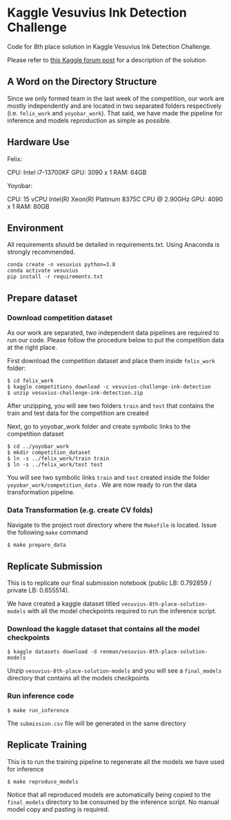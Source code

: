 # Kaggle Vesuvius Ink Detection Challenge
Code for 8th place solution in Kaggle Vesuvius Ink Detection Challenge.

Please refer to [this Kaggle forum post](https://www.kaggle.com/competitions/vesuvius-challenge-ink-detection/discussion/417383) for a description of the solution

## A Word on the Directory Structure
Since we only formed team in the last week of the competition, our work are mostly independently and are located in two separated folders respectively (i.e. `felix_work` and `yoyobar_work`). That said, we have made the pipeline for inference and models reproduction as simple as possible.

## Hardware Use

Felix:

CPU: Intel i7-13700KF
GPU: 3090 x 1
RAM: 64GB

Yoyobar:

CPU: 15 vCPU Intel(R) Xeon(R) Platinum 8375C CPU @ 2.90GHz
GPU: 4090 x 1
RAM: 80GB

## Environment
All requirements should be detailed in requirements.txt. Using Anaconda is strongly recommended.
```
conda create -n vesuvius python=3.8
conda activate vesuvius
pip install -r requirements.txt
```

## Prepare dataset
### Download competition dataset
As our work are separated, two independent data pipelines are required to run our code. Please follow the procedure below to put the competition data at the right place.

First download the competition dataset and place them inside `felix_work` folder:
```
$ cd felix_work
$ kaggle competitions download -c vesuvius-challenge-ink-detection
$ unzip vesuvius-challenge-ink-detection.zip
```
After unzipping, you will see two folders `train` and `test` that contains the train and test data for the competition are created

Next, go to yoyobar_work folder and create symbolic links to the competition dataset
```
$ cd ../yoyobar_work
$ mkdir competition_dataset
$ ln -s ../felix_work/train train
$ ln -s ../felix_work/test test
```
You will see two symbolic links `train` and `test` created inside the folder `yoyobar_work/competition_data` . We are now ready to run the data transformation pipeline.


### Data Transformation (e.g. create CV folds)
Navigate to the project root directory where the `Makefile` is located. Issue the following `make` command
```
$ make prepare_data
```

## Replicate Submission
This is to replicate our final submission notebook (public LB: 0.792859 / private LB: 0.655514).

We have created a kaggle dataset titled `vesuvius-8th-place-solution-models` with all the model checkpoints required to run the inference script.

### Download the kaggle dataset that contains all the model checkpoints
```
$ kaggle datasets download -d renman/vesuvius-8th-place-solution-models
```
Unzip `vesuvius-8th-place-solution-models` and you will see a `final_models` directory that contains all the models checkpoints

### Run inference code
```
$ make run_inference
```
The `submission.csv` file will be generated in the same directory

## Replicate Training
This is to run the training pipeline to regenerate all the models we have used for inference
```
$ make reproduce_models
```
Notice that all reproduced models are automatically being copied to the `final_models` directory to be consumed by the inference script. No manual model copy and pasting is required.
